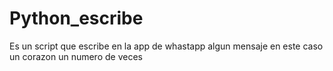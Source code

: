 # Python_escribe
Es un script que escribe en la app de whastapp algun mensaje en este caso un corazon un numero de veces
